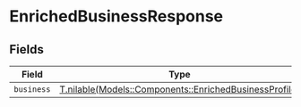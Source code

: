 # EnrichedBusinessResponse


## Fields

| Field                                                                                                    | Type                                                                                                     | Required                                                                                                 | Description                                                                                              |
| -------------------------------------------------------------------------------------------------------- | -------------------------------------------------------------------------------------------------------- | -------------------------------------------------------------------------------------------------------- | -------------------------------------------------------------------------------------------------------- |
| `business`                                                                                               | [T.nilable(Models::Components::EnrichedBusinessProfile)](../../models/shared/enrichedbusinessprofile.md) | :heavy_minus_sign:                                                                                       | N/A                                                                                                      |